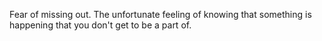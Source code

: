 Fear of missing out. The unfortunate feeling of knowing that something is happening that you don't get to be a part of.

